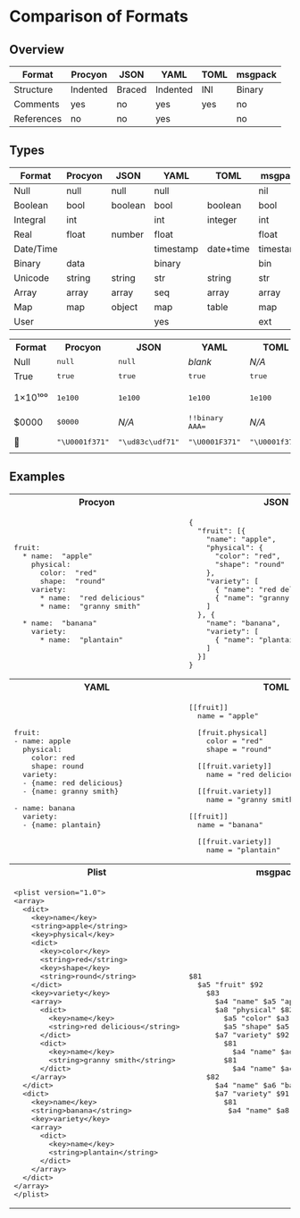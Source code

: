 Comparison of Formats
=====================

Overview
--------

|Format    |Procyon   |JSON      |YAML      |TOML      |msgpack   |
|----------|----------|----------|----------|----------|----------|
|Structure |Indented  |Braced    |Indented  |INI       |Binary    |
|Comments  |yes       |no        |yes       |yes       |no        |
|References|no        |no        |yes       |          |no        |

Types
-----

|Format    |Procyon   |JSON      |YAML      |TOML      |msgpack   |
|----------|----------|----------|----------|----------|----------|
|Null      |null      |null      |null      |          |nil       |
|Boolean   |bool      |boolean   |bool      |boolean   |bool      |
|Integral  |int       |          |int       |integer   |int       |
|Real      |float     |number    |float     |          |float     |
|Date/Time |          |          |timestamp |date+time |timestamp |
|Binary    |data      |          |binary    |          |bin       |
|Unicode   |string    |string    |str       |string    |str       |
|Array     |array     |array     |seq       |array     |array     |
|Map       |map       |object    |map       |table     |map       |
|User      |          |          |yes       |          |ext       |

<table style="width:100%;table-layout:fixed">
  <tr>
    <th>Format</th>
    <th>Procyon</th>
    <th>JSON</th>
    <th>YAML</th>
    <th>TOML</th>
    <th>msgpack</th>
  </tr>
  <tr>
    <td>Null</td>
    <td><tt>null</tt></td>
    <td><tt>null</tt></td>
    <td><i>blank</i></td>
    <td><i>N/A</i></td>
    <td><tt>$c0</tt></td>
  </tr>
  <tr>
    <td>True</td>
    <td><tt>true</tt></td>
    <td><tt>true</tt></td>
    <td><tt>true</tt></td>
    <td><tt>true</tt></td>
    <td><tt>$c3</tt></td>
  </tr>
  <tr>
    <td>1×10¹⁰⁰</td>
    <td><tt>1e100</tt></td>
    <td><tt>1e100</tt></td>
    <td><tt>1e100</tt></td>
    <td><tt>1e100</tt></td>
    <td><tt>$cf00 0000 0000 0000 00</tt></td>
  </tr>
  <tr>
    <td>$0000</td>
    <td><tt>$0000</tt></td>
    <td><i>N/A</i></td>
    <td><tt>!!binary AAA=</tt></td>
    <td><i>N/A</i></td>
    <td><tt>$c4020000</tt></td>
  </tr>
  <tr>
    <td>🍱</td>
    <td><tt>"\U0001f371"</tt></td>
    <td><tt>"\ud83c\udf71"</tt></td>
    <td><tt>"\U0001F371"</tt></td>
    <td><tt>"\U0001f371"</tt></td>
    <td><tt>$a6 f09f 8db1</tt></td>
  </tr>
</table>

Examples
--------

<table style="width:100%;table-layout:fixed">
  <tr>
    <th>Procyon</th>
    <th>JSON</th>
  </tr>
  <tr>
    <td><pre>fruit:&#xa;  * name:  "apple"&#xa;    physical:&#xa;      color:  "red"&#xa;      shape:  "round"&#xa;    variety:&#xa;      * name:  "red delicious"&#xa;      * name:  "granny smith"&#xa;
  * name:  "banana"&#xa;    variety:&#xa;      * name:  "plantain"</pre></td>
    <td><pre>{&#xa;  "fruit": [{&#xa;    "name": "apple",&#xa;    "physical": {&#xa;      "color": "red",&#xa;      "shape": "round"&#xa;    },&#xa;    "variety": [&#xa;      { "name": "red delicious" },&#xa;      { "name": "granny smith" }&#xa;    ]&#xa;  }, {&#xa;    "name": "banana",&#xa;    "variety": [&#xa;      { "name": "plantain" }&#xa;    ]&#xa;  }]&#xa;}</pre></td>
  </tr>
  <tr>
    <th>YAML</th>
    <th>TOML</th>
  </tr>
  <tr>
    <td><pre>fruit:&#xa;- name: apple&#xa;  physical:&#xa;    color: red&#xa;    shape: round&#xa;  variety:&#xa;  - {name: red delicious}&#xa;  - {name: granny smith}&#xa;&#xa;- name: banana&#xa;  variety:&#xa;  - {name: plantain}</pre></td>
    <td><pre>[[fruit]]&#xa;  name = "apple"&#xa;&#xa;  [fruit.physical]&#xa;    color = "red"&#xa;    shape = "round"&#xa;&#xa;  [[fruit.variety]]&#xa;    name = "red delicious"&#xa;&#xa;  [[fruit.variety]]&#xa;    name = "granny smith"&#xa;&#xa;[[fruit]]&#xa;  name = "banana"&#xa;&#xa;  [[fruit.variety]]&#xa;    name = "plantain"</pre></td>
  </tr>
  <tr>
    <th>Plist</th>
    <th>msgpack</th>
  </tr>
  <tr>
    <td><pre>&lt;plist version="1.0"&gt;&#xa;&lt;array&gt;&#xa;  &lt;dict&gt;&#xa;    &lt;key>name&lt;/key&gt;&#xa;    &lt;string>apple&lt;/string&gt;&#xa;    &lt;key>physical&lt;/key&gt;&#xa;    &lt;dict&gt;&#xa;      &lt;key>color&lt;/key&gt;&#xa;      &lt;string>red&lt;/string&gt;&#xa;      &lt;key>shape&lt;/key&gt;&#xa;      &lt;string>round&lt;/string&gt;&#xa;    &lt;/dict&gt;&#xa;    &lt;key>variety&lt;/key&gt;&#xa;    &lt;array&gt;&#xa;      &lt;dict&gt;&#xa;        &lt;key>name&lt;/key&gt;&#xa;        &lt;string>red delicious&lt;/string&gt;&#xa;      &lt;/dict&gt;&#xa;      &lt;dict&gt;&#xa;        &lt;key>name&lt;/key&gt;&#xa;        &lt;string>granny smith&lt;/string&gt;&#xa;      &lt;/dict&gt;&#xa;    &lt;/array&gt;&#xa;  &lt;/dict&gt;&#xa;  &lt;dict&gt;&#xa;    &lt;key>name&lt;/key&gt;&#xa;    &lt;string>banana&lt;/string&gt;&#xa;    &lt;key>variety&lt;/key&gt;&#xa;    &lt;array&gt;&#xa;      &lt;dict&gt;&#xa;        &lt;key>name&lt;/key&gt;&#xa;        &lt;string>plantain&lt;/string&gt;&#xa;      &lt;/dict&gt;&#xa;    &lt;/array&gt;&#xa;  &lt;/dict&gt;&#xa;&lt;/array&gt;&#xa;&lt;/plist></pre></td>
    <td><pre>$81&#xa;  $a5 "fruit" $92&#xa;    $83&#xa;      $a4 "name" $a5 "apple"&#xa;      $a8 "physical" $82&#xa;        $a5 "color" $a3 "red&#xa;        $a5 "shape" $a5 "round"&#xa;      $a7 "variety" $92&#xa;        $81&#xa;          $a4 "name" $ad "red delicious"&#xa;        $81&#xa;          $a4 "name" $ac "granny smith"&#xa;    $82&#xa;      $a4 "name" $a6 "banana"&#xa;      $a7 "variety" $91&#xa;        $81&#xa;      	  $a4 "name" $a8 "plantain"</pre></td>
  </tr>
</table>
